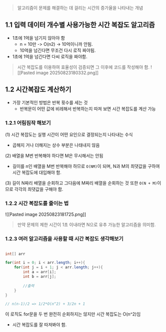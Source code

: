 >  알고리즘이 문제를 해결하는 데 걸리는 시간의 증가율을 나타내는 개념
## 1.1 입력 데이터 개수별 사용가능한 시간 복잡도 알고리즘
- 1초에 1억을 넘기지 않아야 함
    - n = 10만 -> O(n2) -> 10억이니까 안됨.
    - 10억을 넘긴다면 무조건 다시 로직 짜야됨.
- 1초에 1억을 넘긴다면 다씨 로직을 짜야함.
> 시간 복잡도를 이용하여 효율성이 검증되면 그 이후에 코드를 작성해야 함.
![[Pasted image 20250823180332.png]]

## 1.2 시간복잡도 계산하기
- 가장 기본적인 방법은 반복 횟수를 세는 것
    - 반복문이 어떤 값에 비레해서 반복하는지 따져 보면 시간 복잡도를 계산 가능

### 1.2.1 어림짐작 해보기

(1) 시간 복잡도는 실행 시간이 어떤 요인으로 결정되는지 나타내는 수식
- 곱해지 거나 더해지는 상수 부분은 나태내지 않음

(2) 배열을 M번 반복해야 하다면 M은 무시해서는 안됨
- 길이를 n인 배열을 M번 반복해야 하므로 `O(NM)`이 되며, N과 M의 최댓값을 구하여 시간 복잡도에 대입해야 함.

(3) 길이 N짜리 배열을 순회하고 그다음에 M짜리 배열을 순회하는 것 또한 `O(N + M)`이므로 각각의 최댓값을 구해야 함.

### 1.2.2 시간 복잡도를 줄이는 법

![[Pasted image 20250823181725.png]]
> 만약 문제의 제한 시간이 1초 이내라면 N으로 유추 가능한 알고리즘을 의미함.

### 1.2.3 여러 알고리즘을 사용할 때 시간 복잡도 생각해보기
```java

int[] arr

for(int i = 0; i < arr.length; i++){
	for(int j = i + 1; j < arr.length; j++){
		int a = arr[i];
		int b = arr[j];
		
		//출력
	}
}

// n(n-1)/2 => 1/2*O(n^2) + 3/2n + 1
```

이 로직도 for문을 두 번 완전히 순회하지는 않지만 시간 복잡도는 O(n^2)임
- 시간 복잡도를 잘 따져봐야 함.







